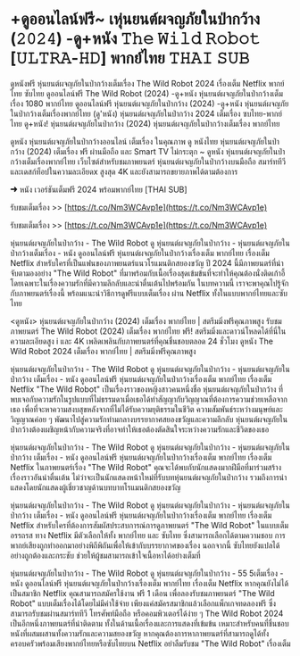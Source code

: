 # +ดูออนไลน์ฟรี~ เหุ่นยนต์ผจญภัยในป่ากว้าง (𝟸𝟶𝟸𝟺) -ดู+หนัง 𝚃𝚑𝚎 𝚆𝚒𝚕𝚍 𝚁𝚘𝚋𝚘𝚝 [𝚄𝙻𝚃𝚁𝙰-𝙷𝙳] พากย์ไทย 𝚃𝙷𝙰𝙸 𝚂𝚄𝙱

ดูหนังฟรี หุ่นยนต์ผจญภัยในป่ากว้างเต็มเรื่อง The Wild Robot 2024 เรื่องเต็ม Netflix พากย์ไทย ซับไทย ดูออนไลน์ฟรี The Wild Robot (2024) -ดู+หนัง หุ่นยนต์ผจญภัยในป่ากว้างเต็มเรื่อง 1080 พากย์ไทย ดูออนไลน์ฟรี หุ่นยนต์ผจญภัยในป่ากว้าง (2024) -ดู+หนัง หุ่นยนต์ผจญภัยในป่ากว้างเต็มเรื่องพากย์ไทย (ดู'หนัง) หุ่นยนต์ผจญภัยในป่ากว้าง 2024 เต็มเรื่อง ซบไทย-พากย์ไทย ดู+หนัง! หุ่นยนต์ผจญภัยในป่ากว้าง (2024) หุ่นยนต์ผจญภัยในป่ากว้างเต็มเรื่อง พากย์ไทย

ดูหนัง หุ่นยนต์ผจญภัยในป่ากว้างออนไลน์ เต็มเรื่อง ในคุณภาพ ดู หนังไทย หุ่นยนต์ผจญภัยในป่ากว้าง (2024) เต็มเรื่อง ฟรี ผ่านมือถือ และ Smart TV ไม่กระตุก ~ ดูหนัง หุ่นยนต์ผจญภัยในป่ากว้างเต็มเรื่องพากย์ไทย เว็บไซต์สำหรับชมภาพยนตร์ หุ่นยนต์ผจญภัยในป่ากว้างบนมือถือ สมาร์ททีวี และเดสก์ท็อปในความละเอียดx สูงสุด 4K และยังสามารถขยายภาพได้ตามต้องการ

➜ หนัง เวอร์ชันเต็มฟรี 2024 พร้อมพากย์ไทย [THAI SUB]

รับชมเต็มเรื่อง >> [https://t.co/Nm3WCAvp1e](https://t.co/Nm3WCAvp1e)

รับชมเต็มเรื่อง >> [https://t.co/Nm3WCAvp1e](https://t.co/Nm3WCAvp1e)

หุ่นยนต์ผจญภัยในป่ากว้าง - The Wild Robot ดู หุ่นยนต์ผจญภัยในป่ากว้าง - หุ่นยนต์ผจญภัยในป่ากว้างเต็มเรื่อง - หนัง ดูออนไลน์ฟรี หุ่นยนต์ผจญภัยในป่ากว้างเรื่องเต็ม พากย์ไทย เรื่องเต็ม Netflix สำหรับใครที่เป็นแฟนของภาพยนตร์แนวโรแมนติกสยองขวัญ ปี 2024 นี้มีภาพยนตร์ที่น่าจับตามองอย่าง "The Wild Robot" ที่มาพร้อมกับเนื้อเรื่องสุดเข้มข้นที่จะทำให้คุณต้องนั่งติดเก้าอี้ โดยเฉพาะในเรื่องความรักที่มีความลึกลับและน่าตื่นเต้นไปพร้อมกัน ในบทความนี้ เราจะพาคุณไปรู้จักกับภาพยนตร์เรื่องนี้ พร้อมแนะนำวิธีการดูฟรีแบบเต็มเรื่อง ผ่าน Netflix ทั้งในแบบพากย์ไทยและซับไทย

<ดูหนัง> หุ่นยนต์ผจญภัยในป่ากว้าง (2024) เต็มเรื่อง พากย์ไทย | สตรีมมิ่งฟรีคุณภาพสูง รับชมภาพยนตร์ The Wild Robot (2024) เต็มเรื่อง พากย์ไทย ฟรี! สตรีมมิ่งและดาวน์โหลดได้ที่นี่ในความละเอียดสูง i และ 4K เพลิดเพลินกับภาพยนตร์ที่คุณชื่นชอบตลอด 24 ชั่วโมง ดูหนัง The Wild Robot 2024 เต็มเรื่อง พากย์ไทย | สตรีมมิ่งฟรีคุณภาพสูง

หุ่นยนต์ผจญภัยในป่ากว้าง - The Wild Robot ดู หุ่นยนต์ผจญภัยในป่ากว้าง - หุ่นยนต์ผจญภัยในป่ากว้าง เต็มเรื่อง - หนัง ดูออนไลน์ฟรี หุ่นยนต์ผจญภัยในป่ากว้างเรื่องเต็ม พากย์ไทย เรื่องเต็ม Netflix "The Wild Robot" เป็นเรื่องราวของหญิงสาวคนหนึ่งชื่อ หุ่นยนต์ผจญภัยในป่ากว้าง ที่พบเจอกับความรักในรูปแบบที่ไม่ธรรมดาเมื่อเธอได้ทำสัญญากับวิญญาณที่ต้องการความช่วยเหลือจากเธอ เพื่อที่จะหาความสงบสุขหลังจากที่ไม่ได้รับความยุติธรรมในชีวิต ความสัมพันธ์ระหว่างมนุษย์และวิญญาณค่อย ๆ พัฒนาไปสู่ความรักท่ามกลางบรรยากาศสยองขวัญและความลึกลับ หุ่นยนต์ผจญภัยในป่ากว้างต้องเผชิญหน้ากับความจริงที่อาจทำให้เธอต้องตัดสินใจระหว่างความรักและชีวิตของเธอ

หุ่นยนต์ผจญภัยในป่ากว้าง - The Wild Robot ดู หุ่นยนต์ผจญภัยในป่ากว้าง - หุ่นยนต์ผจญภัยในป่ากว้าง เต็มเรื่อง - หนัง ดูออนไลน์ฟรี หุ่นยนต์ผจญภัยในป่ากว้างเรื่องเต็ม พากย์ไทย เรื่องเต็ม Netflix ในภาพยนตร์เรื่อง "The Wild Robot" คุณจะได้พบกับนักแสดงมากฝีมือที่มาร่วมสร้างเรื่องราวอันน่าตื่นเต้น ไม่ว่าจะเป็นนักแสดงหน้าใหม่ที่รับบทหุ่นยนต์ผจญภัยในป่ากว้าง รวมถึงการนำแสดงโดยนักแสดงผู้เชี่ยวชาญด้านบทบาทโรแมนติกสยองขวัญ

หุ่นยนต์ผจญภัยในป่ากว้าง - The Wild Robot ดู หุ่นยนต์ผจญภัยในป่ากว้าง - หุ่นยนต์ผจญภัยในป่ากว้าง เต็มเรื่อง - หนัง ดูออนไลน์ฟรี หุ่นยนต์ผจญภัยในป่ากว้างเรื่องเต็ม พากย์ไทย เรื่องเต็ม Netflix สำหรับใครที่ต้องการสัมผัสประสบการณ์การดูภาพยนตร์ "The Wild Robot" ในแบบเต็มอรรถรส ทาง Netflix มีตัวเลือกให้ทั้ง พากย์ไทย และ ซับไทย ซึ่งสามารถเลือกได้ตามความชอบ การพากย์เสียงถูกทำออกมาอย่างพิถีพิถันเพื่อให้เข้ากับบรรยากาศของเรื่อง นอกจากนี้ ซับไทยยังแปลได้อย่างถูกต้องและกระชับ ช่วยให้ผู้ชมสามารถเข้าใจเนื้อหาได้อย่างเต็มที่

หุ่นยนต์ผจญภัยในป่ากว้าง - The Wild Robot ดู หุ่นยนต์ผจญภัยในป่ากว้าง - 55 5เต็มเรื่อง - หนัง ดูออนไลน์ฟรี หุ่นยนต์ผจญภัยในป่ากว้างเรื่องเต็ม พากย์ไทย เรื่องเต็ม Netflix หากคุณยังไม่ได้เป็นสมาชิก Netflix คุณสามารถสมัครใช้งาน ฟรี 1 เดือน เพื่อลองรับชมภาพยนตร์ "The Wild Robot" แบบเต็มเรื่องได้โดยไม่มีค่าใช้จ่าย เพียงแค่สมัครสมาชิกแล้วเลือกแพ็กเกจทดลองฟรี ซึ่งสามารถรับชมผ่านสมาร์ททีวี โทรศัพท์มือถือ หรือคอมพิวเตอร์ได้ง่าย ๆ The Wild Robot 2024 เป็นอีกหนึ่งภาพยนตร์ที่น่าติดตาม ทั้งในด้านเนื้อเรื่องและการแสดงที่เข้มข้น เหมาะสำหรับคนที่ชื่นชอบหนังที่ผสมผสานทั้งความรักและความสยองขวัญ หากคุณต้องการหาภาพยนตร์ที่สามารถดูได้ทั้งครอบครัวพร้อมเสียงพากย์ไทยหรือซับไทยบน Netflix อย่าลืมรับชม "The Wild Robot" เรื่องเต็ม
